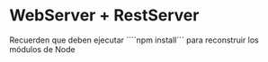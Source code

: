# WebServer + RestServer 

Recuerden que deben ejecutar ````npm install``` para reconstruir los módulos de Node